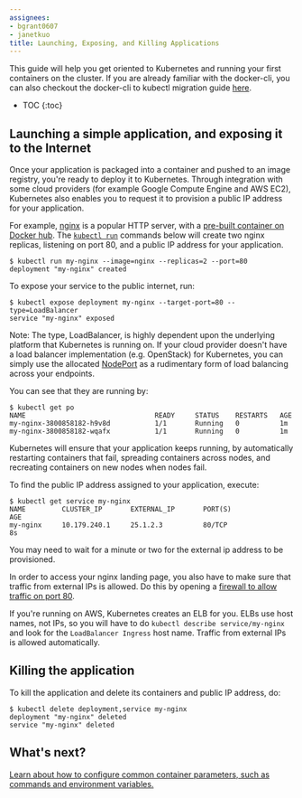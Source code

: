 ```yaml
---
assignees:
- bgrant0607
- janetkuo
title: Launching, Exposing, and Killing Applications
---
```


This guide will help you get oriented to Kubernetes and running your first containers on the cluster. If you are already familiar with the docker-cli, you can also checkout the docker-cli to kubectl migration guide [here](/docs/user-guide/docker-cli-to-kubectl).

* TOC
{:toc}

## Launching a simple application, and exposing it to the Internet

Once your application is packaged into a container and pushed to an image registry, you're ready to deploy it to Kubernetes.
Through integration with some cloud providers (for example Google Compute Engine and AWS EC2), Kubernetes also enables you to request it to provision a public IP address for your application.

For example, [nginx](http://wiki.nginx.org/Main) is a popular HTTP server, with a [pre-built container on Docker hub](https://registry.hub.docker.com/_/nginx/). The [`kubectl run`](/docs/user-guide/kubectl/kubectl_run) commands below will create two nginx replicas, listening on port 80, and a public IP address for your application.

```shell
$ kubectl run my-nginx --image=nginx --replicas=2 --port=80
deployment "my-nginx" created
```

To expose your service to the public internet, run:

```shell
$ kubectl expose deployment my-nginx --target-port=80 --type=LoadBalancer
service "my-nginx" exposed
```
Note: The type, LoadBalancer, is highly dependent upon the underlying platform that Kubernetes is running on. If your cloud provider doesn't have a load balancer implementation (e.g. OpenStack) for Kubernetes, you can simply use the allocated [NodePort](http://kubernetes.io/docs/user-guide/services/#type-nodeport) as a rudimentary form of load balancing across your endpoints.

You can see that they are running by:

```shell
$ kubectl get po
NAME                                READY     STATUS    RESTARTS   AGE
my-nginx-3800858182-h9v8d           1/1       Running   0          1m
my-nginx-3800858182-wqafx           1/1       Running   0          1m
```

Kubernetes will ensure that your application keeps running, by automatically restarting containers that fail, spreading containers across nodes, and recreating containers on new nodes when nodes fail.

To find the public IP address assigned to your application, execute:

```shell
$ kubectl get service my-nginx
NAME         CLUSTER_IP       EXTERNAL_IP       PORT(S)                AGE
my-nginx     10.179.240.1     25.1.2.3          80/TCP                 8s
```

You may need to wait for a minute or two for the external ip address to be provisioned.

In order to access your nginx landing page, you also have to make sure that traffic from external IPs is allowed. Do this by opening a [firewall to allow traffic on port 80](/docs/user-guide/services-firewalls).

If you're running on AWS, Kubernetes creates an ELB for you.  ELBs use host
names, not IPs, so you will have to do `kubectl describe service/my-nginx` and look
for the `LoadBalancer Ingress` host name.  Traffic from external IPs is allowed
automatically.

## Killing the application

To kill the application and delete its containers and public IP address, do:

```shell
$ kubectl delete deployment,service my-nginx
deployment "my-nginx" deleted
service "my-nginx" deleted
```

## What's next?

[Learn about how to configure common container parameters, such as commands and environment variables.](/docs/user-guide/configuring-containers)
